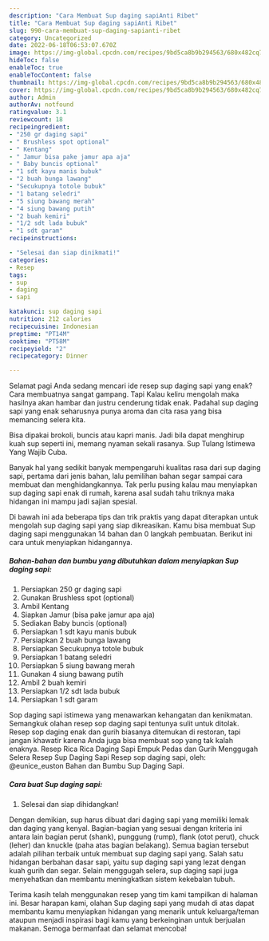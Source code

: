 ```yaml
---
description: "Cara Membuat Sup daging sapiAnti Ribet"
title: "Cara Membuat Sup daging sapiAnti Ribet"
slug: 990-cara-membuat-sup-daging-sapianti-ribet
category: Uncategorized
date: 2022-06-18T06:53:07.670Z
image: https://img-global.cpcdn.com/recipes/9bd5ca8b9b294563/680x482cq70/sup-daging-sapi-foto-resep-utama.jpg
hideToc: false
enableToc: true
enableTocContent: false
thumbnail: https://img-global.cpcdn.com/recipes/9bd5ca8b9b294563/680x482cq70/sup-daging-sapi-foto-resep-utama.jpg
cover: https://img-global.cpcdn.com/recipes/9bd5ca8b9b294563/680x482cq70/sup-daging-sapi-foto-resep-utama.jpg
author: Admin
authorAv: notfound
ratingvalue: 3.1
reviewcount: 18
recipeingredient:
- "250 gr daging sapi"
- " Brushless spot optional"
- " Kentang"
- " Jamur bisa pake jamur apa aja"
- " Baby buncis optional"
- "1 sdt kayu manis bubuk"
- "2 buah bunga lawang"
- "Secukupnya totole bubuk"
- "1 batang seledri"
- "5 siung bawang merah"
- "4 siung bawang putih"
- "2 buah kemiri"
- "1/2 sdt lada bubuk"
- "1 sdt garam"
recipeinstructions:

- "Selesai dan siap dinikmati!"
categories:
- Resep
tags:
- sup
- daging
- sapi

katakunci: sup daging sapi 
nutrition: 212 calories
recipecuisine: Indonesian
preptime: "PT14M"
cooktime: "PT58M"
recipeyield: "2"
recipecategory: Dinner

---
```



Selamat pagi Anda sedang mencari ide resep sup daging sapi yang enak? Cara membuatnya sangat gampang. Tapi Kalau keliru mengolah maka hasilnya akan hambar dan justru cenderung tidak enak. Padahal sup daging sapi yang enak seharusnya punya aroma dan cita rasa yang bisa memancing selera kita.


Bisa dipakai brokoli, buncis atau kapri manis. Jadi bila dapat menghirup kuah sup seperti ini, memang nyaman sekali rasanya. Sup Tulang Istimewa Yang Wajib Cuba.

Banyak hal yang sedikit banyak mempengaruhi kualitas rasa dari sup daging sapi, pertama dari jenis bahan, lalu pemilihan bahan segar sampai cara membuat dan menghidangkannya. Tak perlu pusing kalau mau menyiapkan sup daging sapi enak di rumah, karena asal sudah tahu triknya maka hidangan ini mampu jadi sajian spesial.


Di bawah ini ada beberapa tips dan trik praktis yang dapat diterapkan untuk mengolah sup daging sapi yang siap dikreasikan. Kamu bisa membuat Sup daging sapi menggunakan 14 bahan dan 0 langkah pembuatan. Berikut ini cara untuk menyiapkan hidangannya.

<!--inarticleads1-->

##### Bahan-bahan dan bumbu yang dibutuhkan dalam menyiapkan Sup daging sapi:

1. Persiapkan 250 gr daging sapi
1. Gunakan  Brushless spot (optional)
1. Ambil  Kentang
1. Siapkan  Jamur (bisa pake jamur apa aja)
1. Sediakan  Baby buncis (optional)
1. Persiapkan 1 sdt kayu manis bubuk
1. Persiapkan 2 buah bunga lawang
1. Persiapkan Secukupnya totole bubuk
1. Persiapkan 1 batang seledri
1. Persiapkan 5 siung bawang merah
1. Gunakan 4 siung bawang putih
1. Ambil 2 buah kemiri
1. Persiapkan 1/2 sdt lada bubuk
1. Persiapkan 1 sdt garam


Sop daging sapi istimewa yang menawarkan kehangatan dan kenikmatan. Semangkuk olahan resep sop daging sapi tentunya sulit untuk ditolak. Resep sop daging enak dan gurih biasanya ditemukan di restoran, tapi jangan khawatir karena Anda juga bisa membuat sop yang tak kalah enaknya. Resep Rica Rica Daging Sapi Empuk Pedas dan Gurih Menggugah Selera Resep Sup Daging Sapi Resep sop daging sapi, oleh: @eunice_euston Bahan dan Bumbu Sup Daging Sapi. 

<!--inarticleads2-->

##### Cara buat Sup daging sapi:


1. Selesai dan siap dihidangkan!

Dengan demikian, sup harus dibuat dari daging sapi yang memiliki lemak dan daging yang kenyal. Bagian-bagian yang sesuai dengan kriteria ini antara lain bagian perut (shank), punggung (rump), flank (otot perut), chuck (leher) dan knuckle (paha atas bagian belakang). Semua bagian tersebut adalah pilihan terbaik untuk membuat sup daging sapi yang. Salah satu hidangan berbahan dasar sapi, yaitu sup daging sapi yang lezat dengan kuah gurih dan segar. Selain menggugah selera, sup daging sapi juga menyehatkan dan membantu meningkatkan sistem kekebalan tubuh. 

Terima kasih telah menggunakan resep yang tim kami tampilkan di halaman ini. Besar harapan kami, olahan Sup daging sapi yang mudah di atas dapat membantu kamu menyiapkan hidangan yang menarik untuk keluarga/teman ataupun menjadi inspirasi bagi kamu yang berkeinginan untuk berjualan makanan. Semoga bermanfaat dan selamat mencoba!

